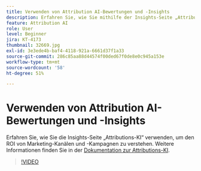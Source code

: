 ```yaml
---
title: Verwenden von Attribution AI-Bewertungen und -Insights
description: Erfahren Sie, wie Sie mithilfe der Insights-Seite „Attribution AI“ den ROI von Marketing-Kanälen und -Kampagnen verstehen können
feature: Attribution AI
role: User
level: Beginner
jira: KT-4173
thumbnail: 32669.jpg
exl-id: 3e3ede4b-baf4-4118-921a-6661d37f1a33
source-git-commit: 286c85aa88d44574f00ded67f0de8e0c945a153e
workflow-type: tm+mt
source-wordcount: '58'
ht-degree: 51%

---
```


# Verwenden von Attribution AI-Bewertungen und -Insights

Erfahren Sie, wie Sie die Insights-Seite „Attributions-KI“ verwenden, um den ROI von Marketing-Kanälen und -Kampagnen zu verstehen. Weitere Informationen finden Sie in der [Dokumentation zur Attributions-KI](https://experienceleague.adobe.com/docs/experience-platform/intelligent-services/attribution-ai/overview.html).

>[!VIDEO](https://video.tv.adobe.com/v/32669?learn=on&enablevpops)
